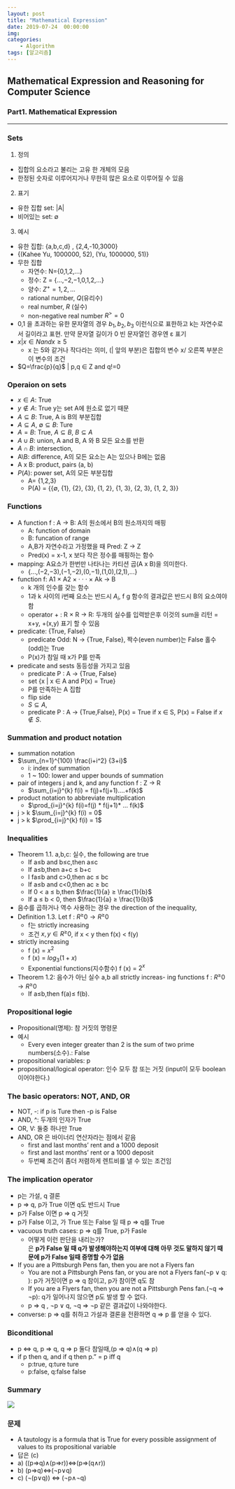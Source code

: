 ```yaml
---
layout: post
title: "Mathematical Expression"
date: 2019-07-24  00:00:00
img:
categories:
    - Algorithm
tags: [알고리즘]
---
```


## Mathematical Expression and Reasoning for Computer Science 

### Part1. Mathematical Expression

---
### Sets
1. 정의
- 집합의 요소라고 불리는 고유 한 개체의 모음
- 한정된 숫자로 이루어지거나 무한히 많은 요소로 이루어질 수 있음 

2. 표기
- 유한 집합 set: |A|
- 비어있는 set: ∅

3. 예시 
- 유한 집합: {a,b,c,d} , {2,4,-10,3000}
- {(Kahee Yu, 1000000, 52), (Yu, 1000000, 51)}
- 무한 집합
    - 자연수: N={0,1,2,...}
    - 정수: Z = {...,−2,−1,0,1,2,...}
    - 양수: $Z^+ = {1, 2, . . .}$
    - rational number, $Q$(유리수)   
    - real number, $R$ (실수)
    - non-negative real number $R^>=0$
- 0,1 을 초과하는 유한 문자열의 경우 $b_1, b_2, b_3$ 이런식으로 표한하고 k는 자연수로서 길이라고 표현. 만약 문자열 길이가 0 빈 문자열인 경우엔 ε 표기
- ${x | x ∈ N and x ≥ 5}$
    - x 는 5와 같거나 작다라는 의미, (| 앞의 부분)은 집합의 변수 x/ 오른쪽 부분은이 변수의 조건
-  $Q=\frac{p}{q}$ | p,q ∈ Z  and q!=0

### Operaion on sets
- $x \in A$: True
- $y \notin A$:  True y는 set A에 원소로 없기 때문
- $A \subseteq B$: True, A is B의 부분집합
- $A \subseteq A$, $∅ \subseteq B$: Ture
- $A=B$: True, $A \subseteq B$, $B \subseteq A$
- $A \cup B$: union, A and B, A 와 B 모든 요소를 반환
- $A \cap B$: intersection,
- A\B: difference, A의 모든 요소는 A는 있으나 B에는 없음
- A x B: product, pairs (a, b)
- $P(A)$: power set, A의 모든 부분집합
    - A= {1,2,3}
    - P(A) = {{∅, {1}, {2}, {3}, {1, 2}, {1, 3}, {2, 3}, {1, 2, 3}}

### Functions
- A function f : A → B: A의 원소에서 B의 원소까지의 매핑
    - A: function of domain
    - B: funcation of range 
    - A,B가 자연수라고 가정했을 때 Pred: Z → Z
    - Pred(x) = x-1, x 보다 작은 정수를 매핑하는 함수 
- mapping: A요소가 한번만 나타나는 카티션 곱(A x B)을 의미한다. 
    - {...,(−2,−3),(−1,−2),(0,−1),(1,0),(2,1),...}
- function f: A1 × A2 × · · · × Ak → B 
    - k 개의 인수를 갖는 함수
    - 1과 k 사이의 i번째 요소는 반드시 $A_{i}$, f g 함수의 결과값은 반드시 B의 요소여야함
    - operator + : R × R → R: 두개의 실수를 입력받은후 이것의 sum을 리턴
    = x+y, +(x,y) 표기 할 수 있음 
- predicate: {True, False}
    - predicate Odd: N → {True, False}, 짝수(even number)는 False 홀수(odd)는 True 
    -  P(x)가 참일 때 x가 P를 만족
- predicate and sests 동등성을 가지고 있음 
    -  predicate P : A → {True, False}
    - set {x | x ∈ A and P(x) = True}
    - P를 만족하는 A 집합
    - flip side
    - $S \subseteq A$,  
    - predicate P : A → {True,False}, 
    P(x) = True if x ∈ S, 
    P(x) = False if $x \notin S$.

### Summation and product notation 
- summation notation
- $\sum_{n=1}^{100} \frac{i+i^2} {3+i}$
    - i: index of summation 
    - 1 ~ 100: lower and upper bounds of summation
- pair of integers j and k, and any function f : Z → R
    - $\sum_{i=j}^{k} f(i) = f(j)+f(j+1)....+f(k)$
- product notation to abbreviate multiplication
    - $\prod_{i=j}^{k} f(i)=f(j) * f(j+1)* ... f(k)$
- j > k $\sum_{i=j}^{k} f(i) = 0$
- j > k  $\prod_{i=j}^{k} f(i) = 1$

### Inequalities
- Theorem 1.1. a,b,c: 실수, the following are true
    - If a≤b and b≤c,then a≤c 
    - If a≤b,then a+c ≤ b+c
    - I fa≤b and c>0,then ac ≤ bc
    - If a≤b and c<0,then ac ≥ bc
    - If 0 < a ≤ b,then $\frac{1}{a} ≥ \frac{1}{b}$
    - If a ≤ b < 0, then $\frac{1}{a}  ≥ \frac{1}{b}$
- 음수를 곱하거나 역수 사용하는 경우 the direction of the inequality, 
- Definition 1.3. Let f : $R^≥0 → R^≥0$ 
    - f는  strictly increasing 
    - 조건 $x,y \in {R^≥0}$, if x < y then f(x) < f(y)
- strictly increasing
    - f (x) = $x^2$ 
    - f (x) = $log_3(1+x)$
    - Exponential functions(지수함수) f (x) = $2^x$
- Theorem 1.2: 음수가 아닌 실수 a,b  all strictly increas- ing functions f : $R^≥0 → R^≥0$ 
    - If a≤b,then f(a)≤ f(b).

### Propositional ~~logic~~
- Propositional(명제): 참 거짓의 명령문 
- 예시
    - Every even integer greater than 2 is the sum of two prime numbers(소수).: False
- propositional variables: p
- propositional/logical operator: 인수 모두 참 또는 거짓 (input이 모두 boolean 이어야한다.)

### The basic operators: NOT, AND, OR
- NOT, -: if p is Ture then -p is False
- AND, ^: 두개의 인자가 True
- OR, V: 둘중 하나만 True
- AND, OR 은 바이너리 연산자라는 점에서 같음
    - first and last months’ rent and a 1000 deposit
    - first and last months’ rent or a 1000 deposit
    - 두번째 조건이 좀더 저렴하게 렌트비를 낼 수 있는 조건임

### The implication operator
- p는 가설, q 결론 
- p ⇒ q, p가 True 이면 q도 반드시 True
- p가 False 이면 p ⇒ q 거짓
- p가 False 이고,  가 True 또는 False 일 때 p ⇒ q를 True
- vacuous truth cases: p ⇒ q를 True, p가 Fasle
    - 어떻게 이런 판단을 내리는가?
    <br> 은 **p가 False 일 때 q가 발생해야하는지 여부에 대해 아무 것도 말하지 않기 때문에 p가 False 일때 증명할 수가 없음**
- If you are a Pittsburgh Pens fan, then you are not a Flyers fan
    - You are not a Pittsburgh Pens fan, or you are not a Flyers fan(¬p ∨ q: ): p가 거짓이면 p ⇒ q 참이고, p가 참이면 q도 참
    - If you are a Flyers fan, then you are not a Pittsburgh Pens fan.(¬q ⇒ ¬p): q가 일어나지 않으면 p도 발생 할 수 없다.
    - p ⇒ q , ¬p ∨ q, ¬q ⇒ ¬p 같은 결과값이 나와야한다.
- converse: p ⇒ q를 취하고 가설과 결론을 전환하면 q ⇒ p 를 얻을 수 있다. 

### Biconditional
- p ⇔ q, p ⇒ q, q ⇒ p 둘다 참일때,(p ⇒ q)∧(q ⇒ p)
- if p then q, and if q then p.” = p iff q
    - p:true, q:ture ture
    - p:false, q:false false 

### Summary
<img src="{{site.url}}/assets/post_img/190725_1.png">

### 문제
- A tautology is a formula that is True for every possible assignment of values to its propositional variable 
- 답은 (c)
- a) ((p⇒q)∧(p⇒r))⇔(p⇒(q∧r))
- b) (p⇒q)⇔(¬p∨q)
- c) (¬(p∨q)) ⇔ (¬p∧¬q)